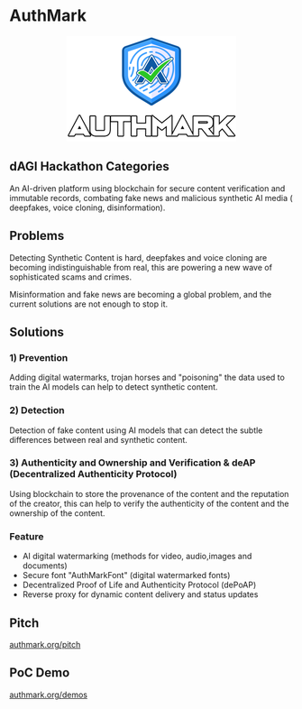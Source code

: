# AuthMark

<p align="center">
<img src="app/frontend/src/assets/logo.png" alt="AuthMark Logo"/>
</p>

## dAGI Hackathon Categories

An AI-driven platform using blockchain for secure content verification and immutable records, combating fake news and
malicious synthetic AI media ( deepfakes, voice cloning, disinformation).

## Problems

Detecting Synthetic Content is hard, deepfakes and voice cloning are becoming indistinguishable from real, this are
powering a new wave of sophisticated scams and crimes.

Misinformation and fake news are becoming a global problem, and the current solutions are not enough to stop it.

## Solutions

### 1) Prevention

Adding digital watermarks, trojan horses and "poisoning" the data used to train the AI models can help to detect
synthetic content.

### 2) Detection

Detection of fake content using AI models that can detect the subtle differences between real and synthetic content.

### 3) Authenticity and Ownership and Verification & deAP (Decentralized Authenticity Protocol)

Using blockchain to store the provenance of the content and the reputation of the creator, this can help
to verify the authenticity of the content and the ownership of the content.

### Feature

- AI digital watermarking (methods for video, audio,images and documents)
- Secure font "AuthMarkFont" (digital watermarked fonts)
- Decentralized Proof of Life and Authenticity Protocol (dePoAP)
- Reverse proxy for dynamic content delivery and status updates

## Pitch

[authmark.org/pitch](http://authmark.org/pitch)

## PoC Demo

[authmark.org/demos](http://authmark.org)





